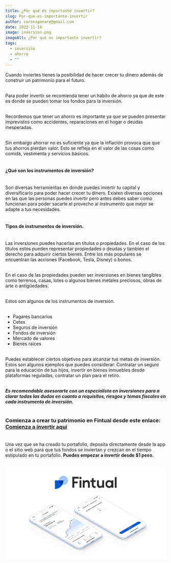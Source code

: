 ```yaml
---
title: ¿Por qué es importante invertir?
slug: Por-que-es-importante-invertir
author: coronagenaro@gmail.com
date: 2022-11-18
image: inversion.png
imageAlt: ¿Por qué es importante invertir?
tags:
  - inversión
  - ahorro
  - ""
---
```

C﻿uando inviertes tienes la posibilidad de hacer crecer tu dinero además de construir un patrimonio para el futuro.<br/><br/>

P﻿ara poder invertir se recomienda tener un hábito de ahorro ya que de este es donde se pueden tomar los fondos para la inversión.<br/><br/>

R﻿ecordemos que tener un ahorro es importante ya que se pueden presentar imprevistos como accidentes, reparaciones en el hogar o deudas inesperadas.<br/><br/>

S﻿in embargo ahorrar no es suficiente ya que la inflación provoca que que tus ahorros pierdan valor. Esto se refleja en el valor de las cosas como comida, vestimenta y servicios básicos.<br/><br/>

#### **¿Qué son los instrumentos de inversión?<br/><br/>**

Son diversas herramientas en donde puedes invertir tu capital y diversificarlo para poder hacer crecer tu dinero. Existen diversas opciones en las que las personas puedes invertir pero antes debes saber como funcionan para poder sacarle el provecho al instrumento que mejor se adapte a tus necesidades.<br/><br/>

#### **Tipos de instrumentos de inversión.<br/><br/>**

Las inversiones puedes hacerlas en títulos o propiedades. En el caso de los títulos estos pueden representar propiedades o deudas y también el derecho para adquirir ciertos bienes. Entre los más populares se encuentran las acciones (Facebook, Tesla, Disney) o bonos.<br/><br/>

E﻿n el caso de las propiedades pueden ser inversiones en bienes tangibles como terrenos, casas, lotes o algunos bienes metales preciosos, obras de arte o antigüedades.<br/><br/>

E﻿stos son algunos de los instrumentos de inversión.<br/><br/>

* P﻿agarés bancarios
* C﻿etes
* S﻿eguros de inversión
* F﻿ondos de inversión
* M﻿ercado de valores
* B﻿ienes raíces<br/><br/>

Puedes establecer ciertos objetivos para alcanzar tus metas de inversión. E﻿stos son algunos ejemplos que puedes considerar: C﻿ontratar un seguro para la educación de tus hijos, invertir en bienes inmuebles desde plataformas reguladas, contratar un plan para el retiro.<br/><br/>

***Es recomendable asesorarte con un especialista en inversiones para a clarar todas las dudas en cuanto a requisitos, riesgos y temas fiscales en cada instrumento de inversión.***<br/><br/>

### **C﻿omienza a crear tu patrimonio en Fintual desde este enlace: [Comienza a invertir aquí](https://fintual.mx/r/genaroc6)**<br/><br/>

U﻿na vez que se ha creado tu portafolio, deposita directamente desde la app o el sitio web para que tus fondos se inviertan y crezcan en el tiempo estipulado en tu portafolio. **P﻿uedes empezar a invertir desde $1 peso.**<br/><br/>

![](fintualportafablog.png)